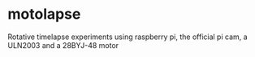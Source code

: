 motolapse
=========

Rotative timelapse experiments using raspberry pi, the official pi cam, a ULN2003 and a 28BYJ-48 motor
